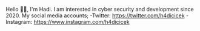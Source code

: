 Hello ✋🏻, I'm Hadi.
I am interested in cyber security and development since 2020. 
My social media accounts;
  -Twitter: https://twitter.com/h4dicicek
  -Instagram: https://www.instagram.com/h4dicicek
